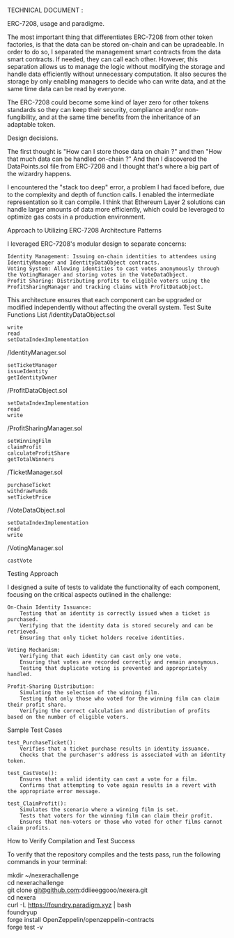 TECHNICAL DOCUMENT :

ERC-7208, usage and paradigme.

The most important thing that differentiates ERC-7208 from other token factories, is that the data can be stored on-chain and can be upradeable. In order to do so, I separated the management smart contracts from the data smart contracts. If needed, they can call each other. However, this separation allows us to manage the logic without modifying the storage and handle data efficiently without unnecessary computation.
It also secures the storage by only enabling managers to decide who can write data, and at the same time data can be read by everyone.

The ERC-7208 could become some kind of layer zero for other tokens standards so they can keep their security, compliance and/or non-fungibility, and at the same time benefits from the inheritance of an adaptable token.

Design decisions.

The first thought is "How can I store those data on chain ?" and then "How that much data can be handled on-chain ?" And then I discovered the DataPoints.sol file from ERC-7208 and I thought that's where a big part of the wizardry happens.

I encountered the "stack too deep" error, a problem I had faced before, due to the complexity and depth of function calls. I enabled the intermediate representation so it can compile. I think that Ethereum Layer 2 solutions can handle larger amounts of data more efficiently, which could be leveraged to optimize gas costs in a production environment.

Approach to Utilizing ERC-7208 Architecture Patterns

I leveraged ERC-7208's modular design to separate concerns:

    Identity Management: Issuing on-chain identities to attendees using IdentityManager and IdentityDataObject contracts.
    Voting System: Allowing identities to cast votes anonymously through the VotingManager and storing votes in the VoteDataObject.
    Profit Sharing: Distributing profits to eligible voters using the ProfitSharingManager and tracking claims with ProfitDataObject.

This architecture ensures that each component can be upgraded or modified independently without affecting the overall system.
Test Suite
Functions List
/IdentityDataObject.sol

    write
    read
    setDataIndexImplementation

/IdentityManager.sol

    setTicketManager
    issueIdentity
    getIdentityOwner

/ProfitDataObject.sol

    setDataIndexImplementation
    read
    write

/ProfitSharingManager.sol

    setWinningFilm
    claimProfit
    calculateProfitShare
    getTotalWinners

/TicketManager.sol

    purchaseTicket
    withdrawFunds
    setTicketPrice

/VoteDataObject.sol

    setDataIndexImplementation
    read
    write

/VotingManager.sol

    castVote

Testing Approach

I designed a suite of tests to validate the functionality of each component, focusing on the critical aspects outlined in the challenge:

    On-Chain Identity Issuance:
        Testing that an identity is correctly issued when a ticket is purchased.
        Verifying that the identity data is stored securely and can be retrieved.
        Ensuring that only ticket holders receive identities.

    Voting Mechanism:
        Verifying that each identity can cast only one vote.
        Ensuring that votes are recorded correctly and remain anonymous.
        Testing that duplicate voting is prevented and appropriately handled.

    Profit-Sharing Distribution:
        Simulating the selection of the winning film.
        Testing that only those who voted for the winning film can claim their profit share.
        Verifying the correct calculation and distribution of profits based on the number of eligible voters.

Sample Test Cases

    test_PurchaseTicket():
        Verifies that a ticket purchase results in identity issuance.
        Checks that the purchaser's address is associated with an identity token.

    test_CastVote():
        Ensures that a valid identity can cast a vote for a film.
        Confirms that attempting to vote again results in a revert with the appropriate error message.

    test_ClaimProfit():
        Simulates the scenario where a winning film is set.
        Tests that voters for the winning film can claim their profit.
        Ensures that non-voters or those who voted for other films cannot claim profits.

How to Verify Compilation and Test Success

To verify that the repository compiles and the tests pass, run the following commands in your terminal:

mkdir ~/nexerachallenge  
cd nexerachallenge  
git clone git@github.com:ddiieeggooo/nexera.git  
cd nexera  
curl -L https://foundry.paradigm.xyz | bash  
foundryup  
forge install OpenZeppelin/openzeppelin-contracts  
forge test -v  
